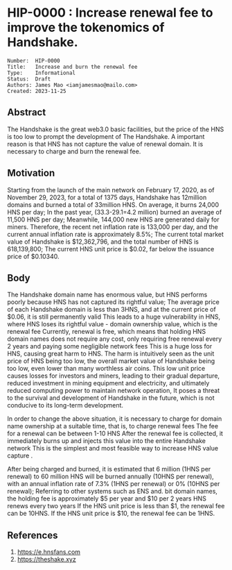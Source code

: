 # HIP-0000 : Increase renewal fee to improve the tokenomics of Handshake.

```
Number:  HIP-0000
Title:   Increase and burn the renewal fee
Type:    Informational
Status:  Draft
Authors: James Mao <iamjamesmao@mailo.com>
Created: 2023-11-25
```

## Abstract

The Handshake is the great web3.0 basic facilities, but the price of the HNS is too low to prompt the development of The Handshake. 
A important reason is that  HNS has not capture the value of renewal domain. It is necessary to charge and burn the renewal fee.

## Motivation

Starting from the launch of the main network on February 17, 2020, as of November 29, 2023, for a total of 1375 days, Handshake has 12million domains and burned a total of 33million HNS. On average, it burns 24,000 HNS per day; In the past year, (33.3-29.1=4.2 million) burned an average of 11,500 HNS per day; Meanwhile, 144,000 new HNS are generated daily for miners. Therefore, the recent net inflation rate is 133,000 per day, and the current annual inflation rate is approximately 8.5%; The current total market value of Handshake is $12,362,796, and the total number of HNS is 618,139,800; The current HNS unit price is $0.02, far below the issuance price of $0.10340. 

## Body

The Handshake domain name has enormous value, but HNS performs poorly because HNS has not captured its rightful value; The average price of each Handshake domain is less than 3HNS, and at the current price of $0.06, it is still permanently valid This leads to a huge vulnerability in HNS, where HNS loses its rightful value - domain ownership value, which is the renewal fee Currently, renewal is free, which means that holding HNS domain names does not require any cost, only requiring free renewal every 2 years and paying some negligible network fees This is a huge loss for HNS, causing great harm to HNS. The harm is intuitively seen as the unit price of HNS being too low, the overall market value of Handshake being too low, even lower than many worthless air coins. This low unit price causes losses for investors and miners, leading to their gradual departure, reduced investment in mining equipment and electricity, and ultimately reduced computing power to maintain network operation, It poses a threat to the survival and development of Handshake in the future, which is not conducive to its long-term development.


In order to change the above situation, it is necessary to charge for domain name ownership at a suitable time, that is, to charge renewal fees The fee for a renewal can be between 1-10 HNS After the renewal fee is collected, it immediately burns up and injects this value into the entire Handshake network This is the simplest and most feasible way to increase HNS value capture . 

After being charged and burned, it is estimated that 6 million (1HNS per renewal) to 60 million HNS will be burned annually (10HNS per renewal), with an annual inflation rate of 7.3% (1HNS per renewal) or 0% (10HNS per renewal); Referring to other systems such as ENS and. bit domain names, the holding fee is approximately $5 per year and $10 per 2 years HNS renews every two years If the HNS unit price is less than $1, the renewal fee can be 10HNS. If the HNS unit price is $10, the renewal fee can be 1HNS.

## References

1. https://e.hnsfans.com
2. https://theshake.xyz
